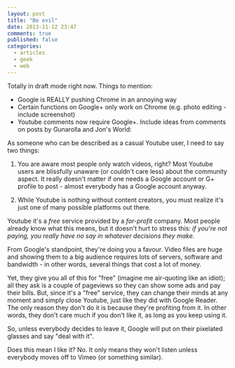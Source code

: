 ```yaml
---
layout: post
title: "Be evil"
date: 2013-11-12 23:47
comments: true
published: false
categories:
  - articles
  - geek
  - web
---
```


Totally in draft mode right now. Things to mention:

- Google is REALLY pushing Chrome in an annoying way
- Certain functions on Google+ only work on Chrome (e.g. photo editing - include screenshot)
- Youtube comments now require Google+. Include ideas from comments on posts by Gunarolla and Jon's World:

As someone who can be described as a casual Youtube user, I need to say two things:

1. You are aware most people only watch videos, right? Most Youtube users are blissfully unaware (or couldn't care less) about the community aspect. It really doesn't matter if one needs a Google account or G+ profile to post - almost everybody has a Google account anyway.

2. While Youtube is nothing without content creators, you must realize it's just one of many possible platforms out there.

Youtube it's a *free* service provided by a *for-profit* company. Most people already know what this means, but it doesn't hurt to stress this: *if you're not paying, you really have no say in whatever decisions they make.*

From Google's standpoint, they're doing you a favour. Video files are huge and showing them to a big audience requires lots of servers, software and bandwidth - in other words, several things that cost a lot of money.

Yet, they give you all of this for "free" (imagine me air-quoting like an idiot); all they ask is a couple of pageviews so they can show some ads and pay their bills. But, since it's a "free" service, they can change their minds at any moment and simply close Youtube, just like they did with Google Reader. The only reason they don't do it is because they're profiting from it. In other words, they don't care much if you don't like it, as long as you keep using it.

So, unless everybody decides to leave it, Google will put on their pixelated glasses and say "deal with it".

Does this mean I like it? No. It only means they won't listen unless everybody moves off to Vimeo (or something similar).
